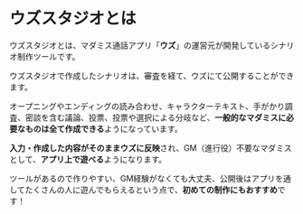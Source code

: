 # ウズスタジオとは

ウズスタジオとは、マダミス通話アプリ「**ウズ**」の運営元が開発しているシナリオ制作ツールです。

ウズスタジオで作成したシナリオは、審査を経て、ウズにて公開することができます。



オープニングやエンディングの読み合わせ、キャラクターテキスト、手がかり調査、密談を含む議論、投票、投票や選択による分岐など、**一般的なマダミスに必要なものは全て作成できる**ようになっています。

**入力・作成した内容がそのままウズに反映**され、GM（進行役）不要なマダミスとして、**アプリ上で遊べる**ようになります。



ツールがあるので作りやすい、GM経験がなくても大丈夫、公開後はアプリを通してたくさんの人に遊んでもらえるという点で、**初めての制作にもおすすめ**です！
